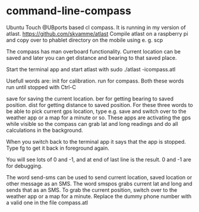 # command-line-compass
Ubuntu Touch @UBports based cl compass. It is running in my version of atlast. https://github.com/skvamme/atlast Compile atlast on a raspberry pi and copy over to phablet directory on the mobile using e. g. scp

The compass has man overboard functionality. Current location can be saved and later you can get distance and bearing to that saved place.

Start the terminal app and start atlast with sudo ./atlast -icompass.atl

Usefull words are:
  init for calibration.
  run for compass.
  Both these words run until stopped with Ctrl-C
  
  save for saving the current location.
  ber for getting bearing to saved position.
  dist for getting distance to saved position.
  For these three words to be able to pick current gps location, type e.g. save and switch over to the weather app or a map for a minute or so. These apps are activating the gps while visible so the compass can grab lat and long readings and do all calculations in the background.
  
  When you switch back to the terminal app it says that the app is stopped. Type fg to get it back in foreground again.
  
You will see lots of 0 and -1, and at end of last line is the result. 0 and -1 are for debugging.

The word send-sms can be used to send current location, saved location or other message as an SMS. The word smspos grabs current lat and long and sends that as an SMS. To grab the current position, switch over to the weather app or a map for a minute. Replace the dummy phone number with a valid one in the file compass.atl
